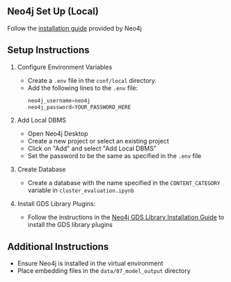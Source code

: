 ## Neo4j Set Up (Local)
Follow the [installation guide](https://neo4j.com/docs/operations-manual/current/installation/) provided by Neo4j 

## Setup Instructions
1. Configure Environment Variables
    - Create a `.env` file in the `conf/local` directory.
    - Add the following lines to the `.env` file:
        ```python
        neo4j_username=neo4j
        neo4j_password=YOUR_PASSWORD_HERE
        ```

2. Add Local DBMS
    - Open Neo4j Desktop
    - Create a new project or select an existing project
    - Click on "Add" and select "Add Local DBMS"
    - Set the password to be the same as specified in the `.env` file

3. Create Database
    - Create a database with the name specified in the `CONTENT_CATEGORY` variable in `cluster_evaluation.ipynb`

4. Install GDS Library Plugins:
    - Follow the instructions in the [Neo4j GDS Library Installation Guide](https://neo4j.com/docs/graph-data-science/current/installation/neo4j-desktop/) to install the GDS library plugins

## Additional Instructions
- Ensure Neo4j is installed in the virtual environment
- Place embedding files in the `data/07_model_output` directory